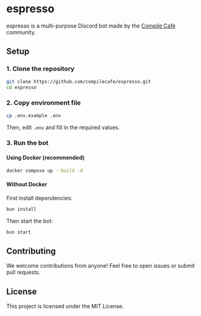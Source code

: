 # espresso

espresso is a multi-purpose Discord bot made by the [Compile Café](https://discord.gg/ExCvJtVTu6) community.

## Setup

### 1. Clone the repository

```bash
git clone https://github.com/compilecafe/espresso.git
cd espresso
```

### 2. Copy environment file

```bash
cp .env.example .env
```

Then, edit `.env` and fill in the required values.

### 3. Run the bot

#### Using Docker (recommended)

```bash
docker compose up --build -d
```

#### Without Docker

First install dependencies:

```bash
bun install
```

Then start the bot:

```bash
bun start
```

## Contributing

We welcome contributions from anyone! Feel free to open issues or submit pull requests.

## License

This project is licensed under the MIT License.
